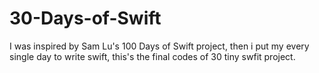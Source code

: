 # 30-Days-of-Swift
I was inspired by Sam Lu's 100 Days of Swift project, then i put my every single day to write swift, this's the final codes of 30 tiny swfit project.
